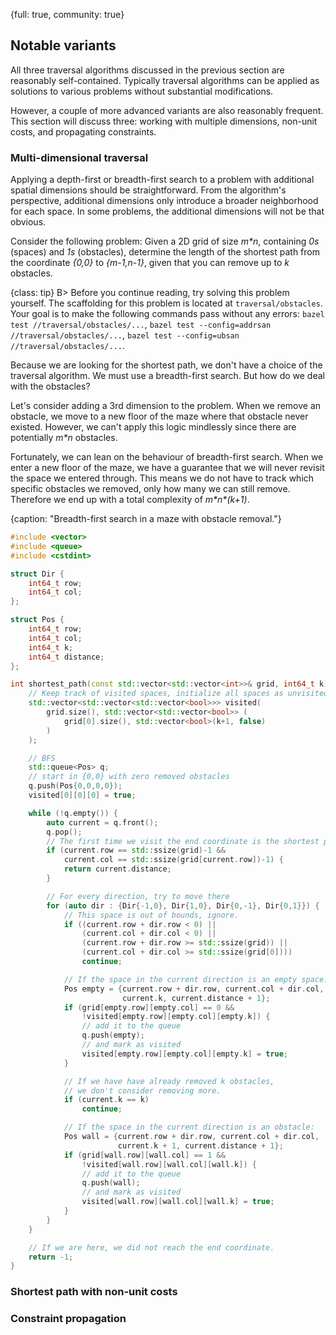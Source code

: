 {full: true, community: true}
## Notable variants

All three traversal algorithms discussed in the previous section are reasonably self-contained. Typically traversal algorithms can be applied as solutions to various problems without substantial modifications.

However, a couple of more advanced variants are also reasonably frequent. This section will discuss three: working with multiple dimensions, non-unit costs, and propagating constraints.

### Multi-dimensional traversal

Applying a depth-first or breadth-first search to a problem with additional spatial dimensions should be straightforward. From the algorithm's perspective, additional dimensions only introduce a broader neighborhood for each space. In some problems, the additional dimensions will not be that obvious.

Consider the following problem: Given a 2D grid of size *m\*n*, containing *0s* (spaces) and *1s* (obstacles), determine the length of the shortest path from the coordinate *{0,0}* to *{m-1,n-1}*, given that you can remove up to *k* obstacles.

{class: tip}
B> Before you continue reading, try solving this problem yourself. The scaffolding for this problem is located at `traversal/obstacles`. Your goal is to make the following commands pass without any errors: `bazel test //traversal/obstacles/...`, `bazel test --config=addrsan //traversal/obstacles/...`, `bazel test --config=ubsan //traversal/obstacles/...`.

Because we are looking for the shortest path, we don't have a choice of the traversal algorithm. We must use a breadth-first search. But how do we deal with the obstacles?

Let's consider adding a 3rd dimension to the problem. When we remove an obstacle, we move to a new floor of the maze where that obstacle never existed. However, we can't apply this logic mindlessly since there are potentially *m\*n* obstacles.

Fortunately, we can lean on the behaviour of breadth-first search. When we enter a new floor of the maze, we have a guarantee that we will never revisit the space we entered through. This means we do not have to track which specific obstacles we removed, only how many we can still remove. Therefore we end up with a total complexity of *m\*n\*(k+1)*.

{caption: "Breadth-first search in a maze with obstacle removal."}
```cpp
#include <vector>
#include <queue>
#include <cstdint>

struct Dir {
    int64_t row;
    int64_t col;
};

struct Pos {
    int64_t row;
    int64_t col;
    int64_t k;
    int64_t distance;
};

int shortest_path(const std::vector<std::vector<int>>& grid, int64_t k) {
    // Keep track of visited spaces, initialize all spaces as unvisited.
    std::vector<std::vector<std::vector<bool>>> visited(
        grid.size(), std::vector<std::vector<bool>> (
            grid[0].size(), std::vector<bool>(k+1, false)
        )
    );

    // BFS
    std::queue<Pos> q;
    // start in {0,0} with zero removed obstacles
    q.push(Pos{0,0,0,0});
    visited[0][0][0] = true;

    while (!q.empty()) {
        auto current = q.front();
        q.pop();
        // The first time we visit the end coordinate is the shortest path
        if (current.row == std::ssize(grid)-1 && 
            current.col == std::ssize(grid[current.row])-1) {
            return current.distance;
        }

        // For every direction, try to move there
        for (auto dir : {Dir{-1,0}, Dir{1,0}, Dir{0,-1}, Dir{0,1}}) {
            // This space is out of bounds, ignore.
            if ((current.row + dir.row < 0) || 
                (current.col + dir.col < 0) ||
                (current.row + dir.row >= std::ssize(grid)) ||
                (current.col + dir.col >= std::ssize(grid[0])))
                continue;

            // If the space in the current direction is an empty space:
            Pos empty = {current.row + dir.row, current.col + dir.col, 
                         current.k, current.distance + 1};
            if (grid[empty.row][empty.col] == 0 && 
                !visited[empty.row][empty.col][empty.k]) {
                // add it to the queue
                q.push(empty);
                // and mark as visited
                visited[empty.row][empty.col][empty.k] = true;
            }

            // If we have have already removed k obstacles, 
            // we don't consider removing more.
            if (current.k == k)
                continue;

            // If the space in the current direction is an obstacle:
            Pos wall = {current.row + dir.row, current.col + dir.col,
                        current.k + 1, current.distance + 1};
            if (grid[wall.row][wall.col] == 1 && 
                !visited[wall.row][wall.col][wall.k]) {
                // add it to the queue
                q.push(wall);
                // and mark as visited
                visited[wall.row][wall.col][wall.k] = true;
            }
        }
    }

    // If we are here, we did not reach the end coordinate.
    return -1;
}
```

<!-- https://compiler-explorer.com/z/WbY87xodG -->

### Shortest path with non-unit costs

<!-- uneven terrain dfs -->

### Constraint propagation

<!-- n-queens with propagation -->